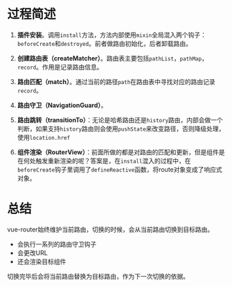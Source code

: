 # 过程简述

1. **插件安装**。调用`install`方法，方法内部使用`mixin`全局混入两个钩子：`beforeCreate`和`destroyed`。前者做路由初始化，后者卸载路由。

2. **创建路由表（createMatcher）**。路由表主要包括`pathList`，`pathMap`，`record`。作用是记录路由信息。

3. **路由匹配（match）**。通过当前的路径`path`在路由表中寻找对应的路由记录`record`。

4. **路由守卫（NavigationGuard）**。

5. **路由跳转（transitionTo）**：无论是哈希路由还是`history`路由，内部会做一个判断，如果支持`history`路由则会使用`pushState`来改变路径，否则降级处理，使用`location.href`

6. **组件渲染（RouterView）**：前面所做的都是对路由的匹配和更新，但是组件是在何处触发重新渲染的呢？答案是，在`install`混入的过程中，在`beforeCreate`钩子里调用了`defineReactive`函数，将route对象变成了响应式对象。


# 总结

vue-router始终维护当前路由，切换的时候，会从当前路由切换到目标路由。

- 会执行一系列的路由守卫钩子
- 会更改URL
- 还会渲染目标组件

切换完毕后会将当前路由替换为目标路由，作为下一次切换的依据。

